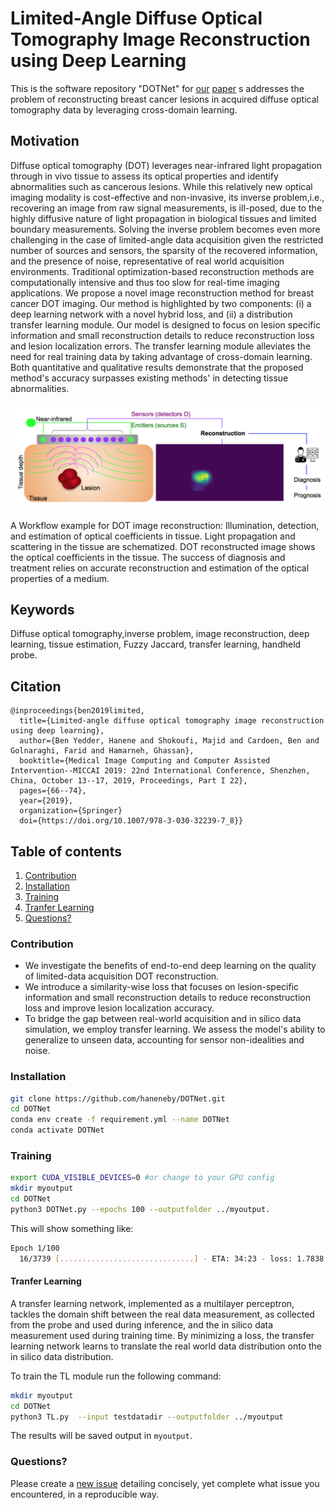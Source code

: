 # Limited-Angle Diffuse Optical Tomography Image Reconstruction using Deep Learning
This is the software repository "DOTNet" for [our](https://link.springer.com/chapter/10.1007/978-3-030-32239-7_8) [paper](#cite) s addresses the problem of reconstructing breast cancer lesions in acquired diffuse optical tomography data by leveraging cross-domain learning.

## Motivation
Diffuse optical tomography (DOT) leverages near-infrared light propagation through in vivo tissue to assess its optical properties and identify abnormalities such as cancerous lesions. While this relatively new optical imaging modality is cost-effective and non-invasive,
its inverse problem,i.e., recovering an image from raw signal measurements, is ill-posed, due to the highly diffusive nature of light propagation in biological tissues and limited boundary measurements. Solving the inverse problem becomes even more challenging in the case of limited-angle data acquisition given the restricted number of sources and sensors, the sparsity of the recovered information, and the presence of noise, representative of real world acquisition environments. Traditional optimization-based reconstruction methods are computationally intensive and thus too slow for real-time imaging applications. We propose a novel image reconstruction method for breast cancer DOT imaging. Our method is highlighted by two components: (i) a deep learning network with a novel hybrid loss, and (ii) a distribution transfer learning module. Our model is designed to focus on lesion specific information and small reconstruction details to reduce reconstruction loss and lesion localization errors. The transfer learning module alleviates the need for real training data by taking advantage of cross-domain learning. Both quantitative and qualitative results demonstrate that the proposed method's accuracy surpasses existing methods' in detecting tissue abnormalities.

![Architecture](fig1_n.png)

A Workflow example for DOT image reconstruction: Illumination, detection, and estimation of optical coefficients in tissue.
Light propagation and scattering in the tissue are schematized. DOT reconstructed image shows the optical coefficients in the tissue. The success of diagnosis and treatment relies on accurate reconstruction and estimation of the optical properties of a medium.

## Keywords
Diffuse optical tomography,inverse problem, image reconstruction, deep learning, tissue estimation, Fuzzy Jaccard, transfer learning, handheld probe.

## Citation
<a name="Cite"></a>
```bibtext
@inproceedings{ben2019limited,
  title={Limited-angle diffuse optical tomography image reconstruction using deep learning},
  author={Ben Yedder, Hanene and Shokoufi, Majid and Cardoen, Ben and Golnaraghi, Farid and Hamarneh, Ghassan},
  booktitle={Medical Image Computing and Computer Assisted Intervention--MICCAI 2019: 22nd International Conference, Shenzhen, China, October 13--17, 2019, Proceedings, Part I 22},
  pages={66--74},
  year={2019},
  organization={Springer}
  doi={https://doi.org/10.1007/978-3-030-32239-7_8}}
```
## Table of contents
1. [Contribution](#contribution)
2. [Installation](#install)
3. [Training](#Training)
4. [Tranfer Learning](#Tranfer_Learning)
5. [Questions?](#faq)

### Contribution
<a name="contribution"></a>
- We investigate the benefits of end-to-end deep learning on the quality of limited-data acquisition DOT reconstruction.
- We introduce a similarity-wise loss that focuses on lesion-specific information and small reconstruction details to reduce reconstruction loss and improve lesion localization accuracy.
- To bridge the gap between real-world acquisition and in silico data simulation, we employ transfer learning. We assess the model's ability to generalize to unseen data, accounting for sensor non-idealities and noise.

### Installation
<a name="install"></a>

```bash
git clone https://github.com/haneneby/DOTNet.git  
cd DOTNet
conda env create -f requirement.yml --name DOTNet
conda activate DOTNet
```
### Training

<a name="Training"></a>
```bash
export CUDA_VISIBLE_DEVICES=0 #or change to your GPU config
mkdir myoutput
cd DOTNet
python3 DOTNet.py --epochs 100 --outputfolder ../myoutput.      

```
This will show something like:
```bash
Epoch 1/100
  16/3739 [..............................] - ETA: 34:23 - loss: 1.7838
```
#### Tranfer Learning
<a name="Tranfer_Learning"></a>

A transfer learning network, implemented as a multilayer perceptron, tackles the domain shift between the real data measurement, as collected from the probe and used during inference, and the in silico data measurement used during training time.
By minimizing a loss, the transfer learning network learns to translate the real world data distribution onto the in silico data distribution. 

To train the TL module run the following command:

<a name="Evaluation"></a>
```bash
mkdir myoutput
cd DOTNet
python3 TL.py  --input testdatadir --outputfolder ../myoutput 
```

The results will be saved output in `myoutput`. 
### Questions?
<a name="faq"></a>
Please create a [new issue](https://github.com/haneneby/DOTNet/issues/new/choose) detailing concisely, yet complete what issue you encountered, in a reproducible way.
